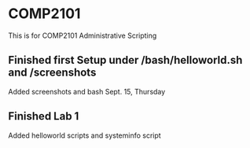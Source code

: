 # COMP2101
This is for COMP2101 Administrative Scripting

## Finished first Setup under /bash/helloworld.sh and /screenshots
Added screenshots and bash Sept. 15, Thursday

## Finished Lab 1
Added helloworld scripts and systeminfo script
